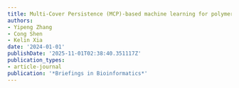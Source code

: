 ```yaml
---
title: Multi-Cover Persistence (MCP)-based machine learning for polymer property prediction
authors:
- Yipeng Zhang
- Cong Shen
- Kelin Xia
date: '2024-01-01'
publishDate: '2025-11-01T02:38:40.351117Z'
publication_types:
- article-journal
publication: '*Briefings in Bioinformatics*'
---
```

